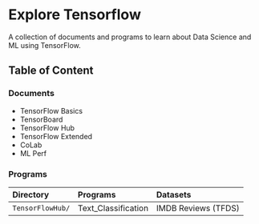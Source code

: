 # Explore Tensorflow

A collection of documents and programs to learn about Data Science and ML using TensorFlow.

## Table of Content

### Documents

* TensorFlow Basics
* TensorBoard
* TensorFlow Hub
* TensorFlow Extended
* CoLab
* ML Perf

### Programs

| Directory | Programs | Datasets |
|:---|:---|:---|
| `TensorFlowHub/` | Text_Classification | IMDB Reviews (TFDS) |
